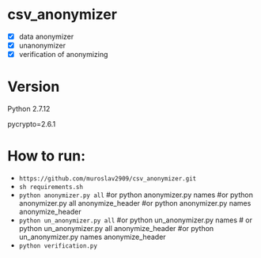 # csv_anonymizer
- [x] data anonymizer
- [x] unanonymizer
- [x] verification of anonymizing

# Version
Python 2.7.12

pycrypto=2.6.1


# How to run:
 - `https://github.com/muroslav2909/csv_anonymizer.git`
 - `sh requirements.sh`
 - `python anonymizer.py all` #or python anonymizer.py names #or python anonymizer.py all anonymize_header #or python anonymizer.py names anonymize_header
 - `python un_anonymizer.py all` #or python un_anonymizer.py names # or python un_anonymizer.py all anonymize_header #or python un_anonymizer.py names anonymize_header
 - `python verification.py`

